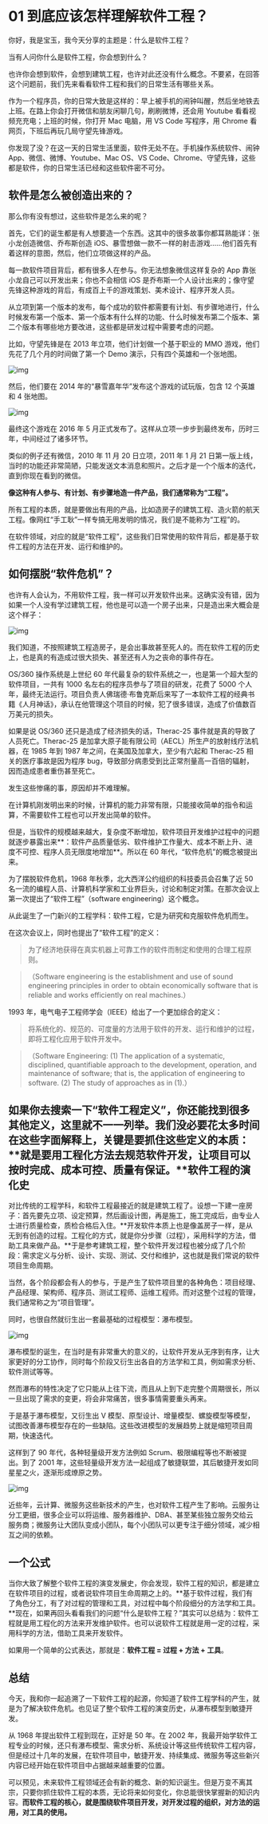 # 01 到底应该怎样理解软件工程？

你好，我是宝玉，我今天分享的主题是：什么是软件工程？

当有人问你什么是软件工程，你会想到什么？

也许你会想到软件，会想到建筑工程，也许对此还没有什么概念。不要紧，在回答这个问题前，我们先来看看软件工程和我们的日常生活有哪些关系。

作为一个程序员，你的日常大致是这样的：早上被手机的闹钟叫醒，然后坐地铁去上班。在路上你会打开微信和朋友闲聊几句，刷刷微博，还会用 Youtube 看看视频充充电；上班的时候，你打开 Mac 电脑，用 VS Code 写程序，用 Chrome 看网页，下班后再玩几局守望先锋游戏。

你发现了没？在这一天的日常生活里面，软件无处不在。手机操作系统软件、闹钟 App、微信、微博、Youtube、Mac OS、VS Code、Chrome、守望先锋，这些都是软件，你的日常生活已经和这些软件密不可分。

## 软件是怎么被创造出来的？

那么你有没有想过，这些软件是怎么来的呢？

首先，它们的诞生都是有人想要造一个东西。这其中的很多故事你都耳熟能详：张小龙创造微信、乔布斯创造 iOS、暴雪想做一款不一样的射击游戏……他们首先有着这样的意图，然后，他们立项做这样的产品。

每一款软件项目背后，都有很多人在参与。你无法想象微信这样复杂的 App 靠张小龙自己可以开发出来；你也不会相信 iOS 是乔布斯一个人设计出来的；像守望先锋这种游戏的背后，有成百上千的游戏策划、美术设计、程序开发人员。

从立项到第一个版本的发布，每个成功的软件都需要有计划、有步骤地进行，什么时候发布第一个版本、第一个版本有什么样的功能、什么时候发布第二个版本、第二个版本有哪些地方要改进，这些都是研发过程中需要考虑的问题。

比如，守望先锋是在 2013 年立项，他们计划做一个基于职业的 MMO 游戏，他们先花了几个月的时间做了第一个 Demo 演示，只有四个英雄和一个张地图。

![img](assets/a04f39349e6f3de9c10781f8da8f779e.jpeg)

然后，他们要在 2014 年的“暴雪嘉年华”发布这个游戏的试玩版，包含 12 个英雄和 4 张地图。

![img](assets/ae4a7ceadb1163240508a5d125a092e1.jpeg)

最终这个游戏在 2016 年 5 月正式发布了。这样从立项一步步到最终发布，历时三年，中间经过了诸多环节。

类似的例子还有微信，2010 年 11 月 20 日立项，2011 年 1 月 21 日第一版上线，当时的功能还非常简陋，只能发送文本消息和照片。之后才是一个个版本的迭代，直到你现在看到的微信。

**像这种有人参与、有计划、有步骤地造一件产品，我们通常称为“工程”。**

所有工程的本质，就是要做出有用的产品，比如造房子的建筑工程、造火箭的航天工程。像网红“手工耿”一样专搞无用发明的情况，我们是不能称为“工程”的。

在软件领域，对应的就是“软件工程”，这些我们日常使用的软件背后，都是基于软件工程的方法在开发、运行和维护的。

## 如何摆脱“软件危机”？

也许有人会认为，不用软件工程，我一样可以开发软件出来。这确实没有错，因为如果一个人没有学过建筑工程，他也是可以造一个房子出来，只是造出来大概会是这个样子：

![img](assets/57222a73010237e5ab069351b535df52.jpg)

我们知道，不按照建筑工程造房子，是会出事故甚至死人的。而在软件工程的历史上，也是真的有造成过很大损失、甚至还有人为之丧命的事件存在。

OS/360 操作系统是上世纪 60 年代最复杂的软件系统之一，也是第一个超大型的软件项目，一共有 1000 名左右的程序员参与了项目的研发，花费了 5000 个人年，最终无法运行。项目负责人佛瑞德·布鲁克斯后来写了一本软件工程的经典书籍《人月神话》，承认在他管理这个项目的时候，犯了很多错误，造成了价值数百万美元的损失。

如果是说 OS/360 还只是造成了经济损失的话，Therac-25 事件就是真的导致了人员死亡。Therac-25 是加拿大原子能有限公司（AECL）所生产的放射线疗法机器，在 1985 年到 1987 年之间，在美国及加拿大，至少有六起和 Therac-25 相关的医疗事故是因为程序 bug，导致部分病患受到比正常剂量高一百倍的辐射，因而造成患者重伤甚至死亡。

发生这些惨痛的事，原因却并不难理解。

在计算机刚发明出来的时候，计算机的能力非常有限，只能接收简单的指令和运算，不需要软件工程也可以开发出简单的软件。

但是，当软件的规模越来越大，复杂度不断增加，软件项目开发维护过程中的问题就逐步暴露出来**：软件产品质量低劣、软件维护工作量大、成本不断上升、进度不可控、程序人员无限度地增加**。所以在 60 年代，“软件危机”的概念被提出来。

为了摆脱软件危机，1968 年秋季，北大西洋公约组织的科技委员会召集了近 50 名一流的编程人员、计算机科学家和工业界巨头，讨论和制定对策。在那次会议上第一次提出了“软件工程”（software engineering）这个概念。

从此诞生了一门新兴的工程学科：软件工程，它是为研究和克服软件危机而生。

在这次会议上，同时也提出了“软件工程”的定义：

> 为了经济地获得在真实机器上可靠工作的软件而制定和使用的合理工程原则。

> （Software engineering is the establishment and use of sound engineering principles in order to obtain economically software that is reliable and works efficiently on real machines.）

1993 年，电气电子工程师学会（IEEE）给出了一个更加综合的定义：

> 将系统化的、规范的、可度量的方法用于软件的开发、运行和维护的过程，即将工程化应用于软件开发中。

> （Software Engineering: (1) The application of a systematic, disciplined, quantifiable approach to the development, operation, and maintenance of software; that is, the application of engineering to software. (2) The study of approaches as in (1).）

## 如果你去搜索一下“软件工程定义”，你还能找到很多其他定义，这里就不一一列举。我们没必要花太多时间在这些字面解释上，关键是要抓住这些定义的本质：**就是要用工程化方法去规范软件开发，让项目可以按时完成、成本可控、质量有保证。**软件工程的演化史

对比传统的工程学科，和软件工程最接近的就是建筑工程了。设想一下建一座房子：首先要先立项、设定预算，然后画设计图，再是施工，施工完成后，由专业人士进行质量检查，质检合格后入住。**开发软件本质上也是像盖房子一样，是从无到有创造的过程。工程化的方式，就是你分步骤（过程），采用科学的方法，借助工具来做产品。**于是参考建筑工程，整个软件开发过程也被分成了几个阶段：需求定义与分析、设计、实现、测试、交付和维护，这也就是我们常说的软件项目生命周期。

当然，各个阶段都会有人的参与，于是产生了软件项目里的各种角色：项目经理、产品经理、架构师、程序员、测试工程师、运维工程师。而对这整个过程的管理，我们通常称之为“项目管理”。

同时，也很自然就衍生出一套最基础的过程模型：瀑布模型。

![img](assets/88e84f12bc09d3d2a0f5c25e22c50ed4.jpg)

瀑布模型的诞生，在当时是有非常重大的意义的，让软件开发从无序到有序，让大家更好的分工协作，同时每个阶段又衍生出各自的方法学和工具，例如需求分析、软件测试等等。

然而瀑布的特性决定了它只能从上往下流，而且从上到下走完整个周期很长，所以一旦出现了需求的变更，将会非常痛苦，很多事情需要重头再来。

于是基于瀑布模型，又衍生出 V 模型、原型设计、增量模型、螺旋模型等模型，试图改善瀑布模型存在的一些缺陷。这些改进模型的发展趋势上就是缩短项目周期，快速迭代。

这样到了 90 年代，各种轻量级开发方法例如 Scrum、极限编程等也不断被提出。到了 2001 年，这些轻量级开发方法一起组成了敏捷联盟，其后敏捷开发如同星星之火，逐渐形成燎原之势。

![img](assets/3b66yy913ee9d30676f9b81145b65a3f.jpg)

近些年，云计算、微服务这些新技术的产生，也对软件工程产生了影响。云服务让分工更细，很多企业可以将运维、服务器维护、DBA、甚至某些独立服务交给云服务商；微服务让大团队变成小团队，每个小团队可以更专注于细分领域，减少相互之间的依赖。

## 一个公式

当你大致了解整个软件工程的演变发展史，你会发现，软件工程的知识，都是建立在软件项目的过程，或者说软件项目生命周期之上的。**基于软件过程，我们有了角色分工，有了对过程的管理和工具，对过程中每个阶段细分的方法学和工具。**现在，如果再回头看看我们的问题“什么是软件工程？”其实可以总结为：软件工程就是用工程化的方法来开发维护软件。也可以说软件工程就是用一定的过程，采用科学的方法，借助工具来开发软件。

如果用一个简单的公式表达，那就是：**软件工程 = 过程 + 方法 + 工具**。

## 总结

今天，我和你一起追溯了一下软件工程的起源，你知道了软件工程学科的产生，就是为了解决软件危机。也见证了整个软件工程的演变历史，从瀑布模型到敏捷开发。

从 1968 年提出软件工程到现在，正好是 50 年。在 2002 年，我最开始学软件工程专业的时候，还只有瀑布模型、需求分析、系统设计等这些传统软件工程内容，但是经过十几年的发展，在软件项目中，敏捷开发、持续集成、微服务等这些新兴内容已经开始在软件项目中占据越来越重要的位置。

可以预见，未来软件工程领域还会有新的概念、新的知识诞生。但是万变不离其宗，只要你抓住软件工程的本质，无论将来如何变化，你总能很快掌握新的知识内容。**而软件工程的核心，就是围绕软件项目开发，对开发过程的组织，对方法的运用，对工具的使用。**
